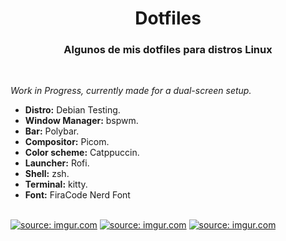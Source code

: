 <h1 align="center">Dotfiles</h1>
<h3 align="center">Algunos de mis dotfiles para distros Linux</h2>
<br>
<p>
<em>Work in Progress, currently made for a dual-screen setup.</em>
<br>
<ul>
<li><strong>Distro:</strong> Debian Testing.</li>
<li><strong>Window Manager:</strong> bspwm.</li>
<li><strong>Bar:</strong> Polybar.</li>
<li><strong>Compositor:</strong> Picom.</li>
<li><strong>Color scheme:</strong> Catppuccin.</li>
<li><strong>Launcher:</strong> Rofi.</li>
<li><strong>Shell:</strong> zsh.</li>
<li><strong>Terminal:</strong> kitty.</li>
<li><strong>Font:</strong> FiraCode Nerd Font</li>
</ul>
</p>
<br>
<a href="https://imgur.com/x9tVc9K"><img src="https://i.imgur.com/x9tVc9K.png" title="source: imgur.com" /></a>
<a href="https://imgur.com/fD3ZJJl"><img src="https://i.imgur.com/fD3ZJJl.png" title="source: imgur.com" /></a>
<a href="https://imgur.com/Drk0Nev"><img src="https://i.imgur.com/Drk0Nev.png" title="source: imgur.com" /></a>
